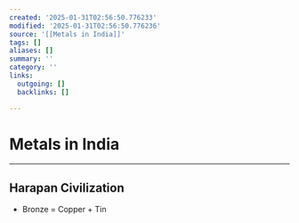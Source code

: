 ```yaml
---
created: '2025-01-31T02:56:50.776233'
modified: '2025-01-31T02:56:50.776236'
source: '[[Metals in India]]'
tags: []
aliases: []
summary: ''
category: ''
links:
  outgoing: []
  backlinks: []

---
```


# Metals in India

___

## Harapan Civilization
- Bronze = Copper + Tin



